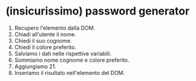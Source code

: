 # (insicurissimo) password generator #

1. Recupero l'elemento dalla DOM.
2. Chiadi all'utente il nome.
3. Chiedi il suo cognome.
4. Chiedi il colore preferito.
5. Salviamo i dati nelle rispettive variabili.
6. Sommiamo nome cognome e colore preferito.
7. Aggiungiamo 21.
8. Inseriamo il risultato nell'elemento del DOM.